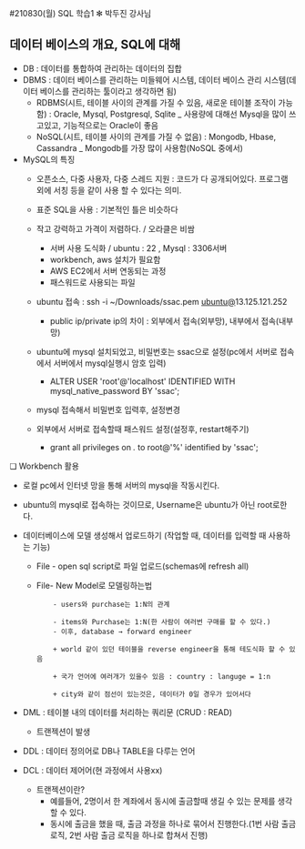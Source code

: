 #210830(월) SQL 학습1
✻ 박두진 강사님

## 데이터 베이스의 개요, SQL에 대해

- DB : 데이터를 통합하여 관리하는 데이터의 집합
- DBMS : 데이터 베이스를 관리하는 미들웨어 시스템, 데이터 베이스 관리 시스템(데이터 베이스를 관리하는 툴이라고 생각하면 됨)
    - RDBMS(시트, 테이블 사이의 관계를 가질 수 있음, 새로운 테이블 조작이 가능함) : Oracle, Mysql, Postgresql, Sqlite _ 사용량에 대해선 Mysql을 많이 쓰고있고, 기능적으로는 Oracle이 좋음
    - NoSQL(시트, 테이블 사이의 관계를 가질 수 없음) : Mongodb, Hbase, Cassandra _ Mongodb를 가장 많이 사용함(NoSQL 중에서)
- MySQL의 특징
    - 오픈소스, 다중 사용자, 다중 스레드 지원 : 코드가 다 공개되어있다. 프로그램 외에 서칭 등을 같이 사용 할 수 있다는 의미.
    - 표준 SQL을 사용 : 기본적인 틀은 비슷하다
    - 작고 강력하고 가격이 저렴하다. / 오라클은 비쌈
        - 서버 사용 도식화 / ubuntu : 22 , Mysql : 3306서버
        - workbench, aws 설치가 필요함
        - AWS EC2에서 서버 연동되는 과정
        - 패스워드로 사용되는 파일

    - ubuntu 접속 : ssh -i ~/Downloads/ssac.pem [ubuntu@](mailto:ubuntu@52.79.214.114)13.125.121.252
        - public ip/private ip의 차이 : 외부에서 접속(외부망), 내부에서 접속(내부망)
    - ubuntu에 mysql 설치되었고, 비밀번호는 ssac으로 설정(pc에서 서버로 접속에서 서버에서 mysql실행시 암호 입력)
        - ALTER USER 'root'@'localhost' IDENTIFIED WITH mysql_native_password
        BY 'ssac';
    - mysql 접속해서 비밀번호 입력후, 설정변경
    - 외부에서 서버로 접속할때 패스워드 설정(설정후, restart해주기)
        - grant all privileges on *.* to root@'%' identified by 'ssac';

❏ Workbench 활용

- 로컬 pc에서 인터넷 망을 통해 서버의 mysql을 작동시킨다.

- ubuntu의 mysql로 접속하는 것이므로, Username은 ubuntu가 아닌 root로한다.

- 데이터베이스에 모델 생성해서 업로드하기 (작업할 때, 데이터를 입력할 때 사용하는 기능)
    - File - open sql script로 파일 업로드(schemas에 refresh all)
    - File- New Model로 모델링하는법

              - users와 purchase는 1:N의 관계

              - items와 Purchase는 1:N(한 사람이 여러번 구매를 할 수 있다.)
              - 이후, database → forward engineer

              + world 같이 있던 테이블을 reverse engineer을 통해 테도식화 할 수 있음

              + 국가 언어에 여러개가 있을수 있음 : country : languge = 1:n

              + city와 같이 점선이 있는것은, 데이터가 0일 경우가 있어서다

- DML : 테이블 내의 데이터를 처리하는 쿼리문 (CRUD : READ)
    - 트랜젝션이 발생
- DDL : 데이터 정의어로 DB나 TABLE을 다루는 언어
- DCL : 데이터 제어어(현 과정에서 사용xx)
    - 트랜젝션이란?
        - 예를들어, 2명이서 한 계좌에서 동시에 출금할때 생길 수 있는 문제를 생각할 수 있다.
        - 동시에 출금을 했을 때, 출금 과정을 하나로 묶어서 진행한다.(1번 사람 출금 로직, 2번 사람 출금 로직을 하나로 합쳐서 진행)
